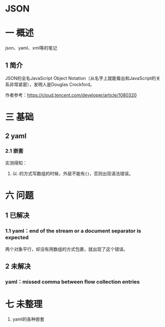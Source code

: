 # JSON

# 一 概述
json、yaml、xml等的笔记

## 1 简介
JSON的全名JavaScript Object Notation（从名字上就能看出和JavaScript的关系非常紧密），发明人是Douglas Crockford。

作者参考：https://cloud.tencent.com/developer/article/1080320

# 三 基础
## 2 yaml
### 2.1 嵌套
实测得知：
1. 以`-`的方式写数组的时候，外层不能有`{}`，否则出现语法错误。

# 六 问题
## 1 已解决
### 1.1 yaml：end of the stream or a document separator is expected
两个对象平行，却没有用数组的方式包裹，就出现了这个错误。

## 2 未解决
### yaml：missed comma between flow collection entries 

# 七 未整理
1. yaml的各种嵌套
